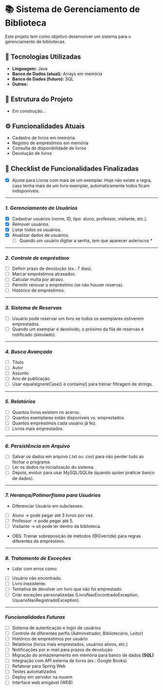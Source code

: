 # 📚 Sistema de Gerenciamento de Biblioteca

Este projeto tem como objetivo desenvolver um sistema para o gerenciamento de bibliotecas.


## 🚀 Tecnologias Utilizadas
- **Linguagem:** Java
- **Banco de Dados (atual):** Arrays em memória
- **Banco de Dados (futuro):** SQL
- **Outros:**


## 📂 Estrutura do Projeto

- Em construção...


## ⚙️ Funcionalidades Atuais
- Cadastro de livros em memória
- Registro de empréstimos em memória
- Consulta de disponibilidade de livros
- Devolução de livros


## 📝 Checklist de Funcionalidades Finalizadas
- [x] Ajuste para Livros com mais de um exemplar. Hoje não existe a regra, caso tenha mais de um livro exemplar, automaticamente todos ficam indisponíveis.
---
### _1. Gerenciamento de Usuários_
  - [x] Cadastrar usuários (nome, ID, tipo: aluno, professor, visitante, etc.).
  - [x] Remover usuários.
  - [x] Listar todos os usuários.
  - [x] Atualizar dados de usuários.
    - [ ] Quando um usuário digitar a senha, tem que aparecer asteriscos *
---
### _2. Controle de empréstimo_
  - [ ] Definir prazo de devolução (ex.: 7 dias).
  - [ ] Marcar empréstimos atrasados. 
  - [ ] Calcular multa por atraso. 
  - [ ] Permitir renovar o empréstimo (se não houver reserva).
  - [ ] Histórico de empréstimos.
---
### _3. Sistema de Reservas_
  - [ ] Usuário pode reservar um livro se todos os exemplares estiverem emprestados.
  - [ ] Quando um exemplar é devolvido, o próximo da fila de reservas é notificado (simulado).
---
### _4. Busca Avançada_
  - [ ] Título
  - [ ] Autor
  - [ ] Assunto
  - [ ] Ano de publicação
  - [ ] Usar equalsIgnoreCase() e contains() para treinar filtragem de strings.
---
### _5. Relatórios_
  - [ ] Quantos livros existem no acervo.
  - [ ] Quantos exemplares estão disponíveis vs. emprestados. 
  - [ ] Quantos empréstimos cada usuário já fez. 
  - [ ] Livros mais emprestados.
---
### _6. Persistência em Arquivo_
  - [ ] Salvar os dados em arquivo (.txt ou .csv) para não perder tudo ao fechar o programa. 
  - [ ] Ler os dados na inicialização do sistema. 
  - [ ] Depois, evoluir para usar MySQL/SQLite (quando quiser praticar banco de dados).
---
### _7. Herança/Polimorfismo para Usuários_
  - Diferenciar Usuário em subclasses:
  - [ ] Aluno → pode pegar até 3 livros por vez.
  - [ ] Professor → pode pegar até 5.
  - [ ] Visitante → só pode ler dentro da biblioteca. 
  - OBS: Treinar sobreposição de métodos (@Override) para regras diferentes de empréstimo.
---
### _8. Tratamento de Exceções_
- Lidar com erros como:
- [ ] Usuário não encontrado. 
- [ ] Livro inexistente. 
- [ ] Tentativa de devolver um livro que não foi emprestado. 
- [ ] Criar exceções personalizadas (LivroNaoEncontradoException, UsuarioNaoRegistradoException).
-------
### _Funcionalidades Futuras_
- [ ] Sistema de autenticação e login de usuários
- [ ] Controle de diferentes perfis (Administrador, Bibliotecário, Leitor)
- [ ] Histórico de empréstimos por usuário
- [ ] Relatórios (livros mais emprestados, usuários ativos, etc.)
- [ ] Notificações por e-mail para prazos de devolução
- [ ] Migração do armazenamento em memória para banco de dados **(SQL)**
- [ ] Integração com API externa de livros (ex.: Google Books)
- [ ] Refatorar para Spring Web
- [ ] Testes automatizados
- [ ] Deploy em servidor na nuvem
- [ ] Interface web amigável (WEB)
